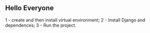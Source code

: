 Hello Everyone
-------------------------------------------------
1 - create and then install virtual environment;
2 - Install Django and dependences;
3 - Run the project.
